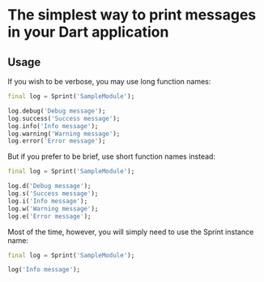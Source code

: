# The simplest way to print messages in your Dart application

## Usage

If you wish to be verbose, you may use long function names:

```dart
final log = Sprint('SampleModule');

log.debug('Debug message');
log.success('Success message');
log.info('Info message');
log.warning('Warning message');
log.error('Error message');
```

But if you prefer to be brief, use short function names instead:

```dart
final log = Sprint('SampleModule');

log.d('Debug message');
log.s('Success message');
log.i('Info message');
log.w('Warning message');
log.e('Error message');
```

Most of the time, however, you will simply need to use the Sprint instance name:

```dart
final log = Sprint('SampleModule');

log('Info message');
```
